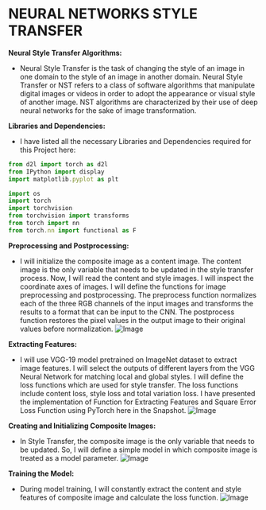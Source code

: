 # **NEURAL NETWORKS STYLE TRANSFER**

**Neural Style Transfer Algorithms:**
- Neural Style Transfer is the task of changing the style of an image in one domain to the style of an image in another domain. Neural Style Transfer or NST refers to a class of software algorithms that manipulate digital images or videos in order to adopt the appearance or visual style of another image. NST algorithms are characterized by their use of deep neural networks for the sake of image transformation.

**Libraries and Dependencies:**
- I have listed all the necessary Libraries and Dependencies required for this Project here:
```javascript
from d2l import torch as d2l
from IPython import display
import matplotlib.pyplot as plt

import os
import torch                                     
import torchvision
from torchvision import transforms
from torch import nn
from torch.nn import functional as F
```

**Preprocessing and Postprocessing:**
- I will initialize the composite image as a content image. The content image is the only variable that needs to be updated in the style transfer process. Now, I will read the content and style images. I will inspect the coordinate axes of images. I will define the functions for image preprocessing and postprocessing. The preprocess function normalizes each of the three RGB channels of the input images and transforms the results to a format that can be input to the CNN. The postprocess function restores the pixel values in the output image to their original values before normalization.
![Image](https://github.com/ThinamXx/300Days__MachineLearningDeepLearning/blob/main/Images/Day%20154.PNG)

**Extracting Features:**
- I will use VGG-19 model pretrained on ImageNet dataset to extract image features. I will select the outputs of different layers from the VGG Neural Network for matching local and global styles. I will define the loss functions which are used for style transfer. The loss functions include content loss, style loss and total variation loss. I have presented the implementation of Function for Extracting Features and Square Error Loss Function using PyTorch here in the Snapshot. 
![Image](https://github.com/ThinamXx/300Days__MachineLearningDeepLearning/blob/main/Images/Day%20155.PNG)

**Creating and Initializing Composite Images:**
- In Style Transfer, the composite image is the only variable that needs to be updated. So, I will define a simple model in which composite image is treated as a model parameter. 
![Image](https://github.com/ThinamXx/300Days__MachineLearningDeepLearning/blob/main/Images/Day%20156a.PNG)

**Training the Model:**
- During model training, I will constantly extract the content and style features of composite image and calculate the loss function.
![Image](https://github.com/ThinamXx/300Days__MachineLearningDeepLearning/blob/main/Images/Day%20156b.PNG)
